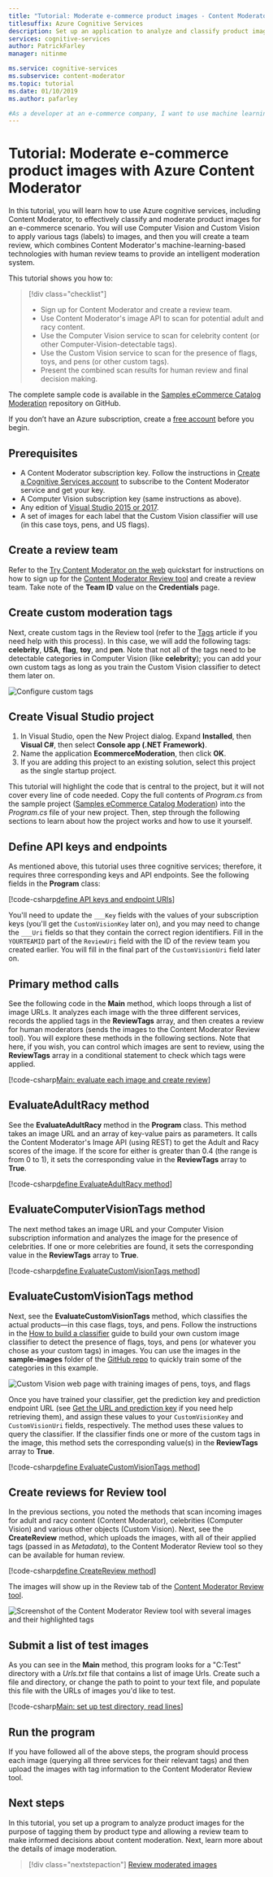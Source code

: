```yaml
---
title: "Tutorial: Moderate e-commerce product images - Content Moderator"
titlesuffix: Azure Cognitive Services
description: Set up an application to analyze and classify product images with specified labels (using Azure Computer Vision and Custom Vision), and tag objectionable images to be further reviewed (using Azure Content Moderator).
services: cognitive-services
author: PatrickFarley
manager: nitinme

ms.service: cognitive-services
ms.subservice: content-moderator
ms.topic: tutorial
ms.date: 01/10/2019
ms.author: pafarley

#As a developer at an e-commerce company, I want to use machine learning to both categorize product images and tag objectionable images for further review by my team.
---
```


# Tutorial: Moderate e-commerce product images with Azure Content Moderator

In this tutorial, you will learn how to use Azure cognitive services, including Content Moderator, to effectively classify and moderate product images for an e-commerce scenario. You will use Computer Vision and Custom Vision to apply various tags (labels) to images, and then you will create a team review, which combines Content Moderator's machine-learning-based technologies with human review teams to provide an intelligent moderation system.

This tutorial shows you how to:

> [!div class="checklist"]
> * Sign up for Content Moderator and create a review team.
> * Use Content Moderator's image API to scan for potential adult and racy content.
> * Use the Computer Vision service to scan for celebrity content (or other Computer-Vision-detectable tags).
> * Use the Custom Vision service to scan for the presence of flags, toys, and pens (or other custom tags).
> * Present the combined scan results for human review and final decision making.

The complete sample code is available in the [Samples eCommerce Catalog Moderation](https://github.com/MicrosoftContentModerator/samples-eCommerceCatalogModeration) repository on GitHub.

If you don’t have an Azure subscription, create a [free account](https://azure.microsoft.com/free/?WT.mc_id=A261C142F) before you begin.

## Prerequisites

- A Content Moderator subscription key. Follow the instructions in [Create a Cognitive Services account](https://docs.microsoft.com/azure/cognitive-services/cognitive-services-apis-create-account) to subscribe to the Content Moderator service and get your key.
- A Computer Vision subscription key (same instructions as above).
- Any edition of [Visual Studio 2015 or 2017](https://www.visualstudio.com/downloads/).
- A set of images for each label that the Custom Vision classifier will use (in this case toys, pens, and US flags).

## Create a review team

Refer to the [Try Content Moderator on the web](quick-start.md) quickstart for instructions on how to sign up for the [Content Moderator Review tool](https://contentmoderator.cognitive.microsoft.com/) and create a review team. Take note of the **Team ID** value on the **Credentials** page.

## Create custom moderation tags

Next, create custom tags in the Review tool (refer to the [Tags](https://docs.microsoft.com/azure/cognitive-services/content-moderator/review-tool-user-guide/tags) article if you need help with this process). In this case, we will add the following tags: **celebrity**, **USA**, **flag**, **toy**, and **pen**. Note that not all of the tags need to be detectable categories in Computer Vision (like **celebrity**); you can add your own custom tags as long as you train the Custom Vision classifier to detect them later on.

![Configure custom tags](images/tutorial-ecommerce-tags2.PNG)

## Create Visual Studio project

1. In Visual Studio, open the New Project dialog. Expand **Installed**, then **Visual C#**, then select **Console app (.NET Framework)**.
1. Name the application **EcommerceModeration**, then click **OK**.
1. If you are adding this project to an existing solution, select this project as the single startup project.

This tutorial will highlight the code that is central to the project, but it will not cover every line of code needed. Copy the full contents of _Program.cs_ from the sample project ([Samples eCommerce Catalog Moderation](https://github.com/MicrosoftContentModerator/samples-eCommerceCatalogModeration)) into the _Program.cs_ file of your new project. Then, step through the following sections to learn about how the project works and how to use it yourself.

## Define API keys and endpoints

As mentioned above, this tutorial uses three cognitive services; therefore, it requires three corresponding keys and API endpoints. See the following fields in the **Program** class:

[!code-csharp[define API keys and endpoint URIs](~/samples-eCommerceCatalogModeration/Fusion/Program.cs?range=21-29)]

You'll need to update the `___Key` fields with the values of your subscription keys (you'll get the `CustomVisionKey` later on), and you may need to change the `___Uri` fields so that they contain the correct region identifiers. Fill in the `YOURTEAMID` part of the `ReviewUri` field with the ID of the review team you created earlier. You will fill in the final part of the `CustomVisionUri` field later on.

## Primary method calls

See the following code in the **Main** method, which loops through a list of image URLs. It analyzes each image with the three different services, records the applied tags in the **ReviewTags** array, and then creates a review for human moderators (sends the images to the Content Moderator Review tool). You will explore these methods in the following sections. Note that here, if you wish, you can control which images are sent to review, using the **ReviewTags** array in a conditional statement to check which tags were applied.

[!code-csharp[Main: evaluate each image and create review](~/samples-eCommerceCatalogModeration/Fusion/Program.cs?range=53-70)]

## EvaluateAdultRacy method

See the **EvaluateAdultRacy** method in the **Program** class. This method takes an image URL and an array of key-value pairs as parameters. It calls the Content Moderator's Image API (using REST) to get the Adult and Racy scores of the image. If the score for either is greater than 0.4 (the range is from 0 to 1), it sets the corresponding value in the **ReviewTags** array to **True**.

[!code-csharp[define EvaluateAdultRacy method](~/samples-eCommerceCatalogModeration/Fusion/Program.cs?range=73-113)]

## EvaluateComputerVisionTags method

The next method takes an image URL and your Computer Vision subscription information and analyzes the image for the presence of celebrities. If one or more celebrities are found, it sets the corresponding value in the **ReviewTags** array to **True**.

[!code-csharp[define EvaluateCustomVisionTags method](~/samples-eCommerceCatalogModeration/Fusion/Program.cs?range=115-146)]

## EvaluateCustomVisionTags method

Next, see the **EvaluateCustomVisionTags** method, which classifies the actual products&mdash;in this case flags, toys, and pens. Follow the instructions in the [How to build a classifier](https://docs.microsoft.com/azure/cognitive-services/custom-vision-service/getting-started-build-a-classifier) guide to build your own custom image classifier to detect the presence of flags, toys, and pens (or whatever you chose as your custom tags) in images. You can use the images in the **sample-images** folder of the [GitHub repo](https://github.com/MicrosoftContentModerator/samples-eCommerceCatalogModeration) to quickly train some of the categories in this example.

![Custom Vision web page with training images of pens, toys, and flags](images/tutorial-ecommerce-custom-vision.PNG)

Once you have trained your classifier, get the prediction key and prediction endpoint URL (see [Get the URL and prediction key](https://docs.microsoft.com/azure/cognitive-services/custom-vision-service/use-prediction-api#get-the-url-and-prediction-key) if you need help retrieving them), and assign these values to your `CustomVisionKey` and `CustomVisionUri` fields, respectively. The method uses these values to query the classifier. If the classifier finds one or more of the custom tags in the image, this method sets the corresponding value(s) in the **ReviewTags** array to **True**.

[!code-csharp[define EvaluateCustomVisionTags method](~/samples-eCommerceCatalogModeration/Fusion/Program.cs?range=148-171)]

## Create reviews for Review tool

In the previous sections, you noted the methods that scan incoming images for adult and racy content (Content Moderator), celebrities (Computer Vision) and various other objects (Custom Vision). Next, see the **CreateReview** method, which uploads the images, with all of their applied tags (passed in as _Metadata_), to the Content Moderator Review tool so they can be available for human review. 

[!code-csharp[define CreateReview method](~/samples-eCommerceCatalogModeration/Fusion/Program.cs?range=173-196)]

The images will show up in the Review tab of the [Content Moderator Review tool](https://contentmoderator.cognitive.microsoft.com/).

![Screenshot of the Content Moderator Review tool with several images and their highlighted tags](images/tutorial-ecommerce-content-moderator.PNG)

## Submit a list of test images

As you can see in the **Main** method, this program looks for a "C:Test" directory with a _Urls.txt_ file that contains a list of image Urls. Create such a file and directory, or change the path to point to your text file, and populate this file with the URLs of images you'd like to test.

[!code-csharp[Main: set up test directory, read lines](~/samples-eCommerceCatalogModeration/Fusion/Program.cs?range=38-51)]

## Run the program

If you have followed all of the above steps, the program should process each image (querying all three services for their relevant tags) and then upload the images with tag information to the Content Moderator Review tool.

## Next steps

In this tutorial, you set up a program to analyze product images for the purpose of tagging them by product type and allowing a review team to make informed decisions about content moderation. Next, learn more about the details of image moderation.

> [!div class="nextstepaction"]
> [Review moderated images](./review-tool-user-guide/review-moderated-images.md)
